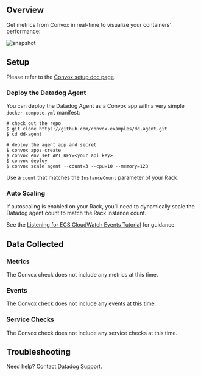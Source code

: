 ## Overview

Get metrics from Convox in real-time to visualize your containers' performance:

![snapshot][1]

## Setup

Please refer to the [Convox setup doc page][2].

### Deploy the Datadog Agent

You can deploy the Datadog Agent as a Convox app with a very simple `docker-compose.yml` manifest:

```
# check out the repo
$ git clone https://github.com/convox-examples/dd-agent.git
$ cd dd-agent

# deploy the agent app and secret
$ convox apps create
$ convox env set API_KEY=<your api key>
$ convox deploy
$ convox scale agent --count=3 --cpu=10 --memory=128
```

Use a `count` that matches the `InstanceCount` parameter of your Rack.

### Auto Scaling

If autoscaling is enabled on your Rack, you’ll need to dynamically scale the Datadog agent count to match the Rack instance count.

See the [Listening for ECS CloudWatch Events Tutorial][3] for guidance.

## Data Collected
### Metrics
The Convox check does not include any metrics at this time.

### Events
The Convox check does not include any events at this time.

### Service Checks
The Convox check does not include any service checks at this time.

## Troubleshooting
Need help? Contact [Datadog Support][4].

[1]: https://raw.githubusercontent.com/DataDog/integrations-extras/master/convox/images/snapshot.png
[2]: https://convox.com/docs/datadog/
[3]: http://docs.aws.amazon.com/AmazonECS/latest/developerguide/ecs_cwet.html
[4]: http://docs.datadoghq.com/help/
